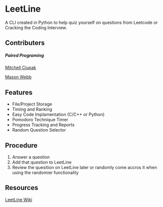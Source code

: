 # LeetLine
A CLI created in Python to help quiz yourself on questions from Leetcode or Cracking the Coding Interview.

## Contributers
##### Paired Programing
[Mitchell Ciupak](https://github.com/mitchellciupak)

[Mason Webb](https://github.com/masonwebb33)

## Features
* File/Project Storage
* Timing and Ranking
* Easy Code Implamentation (C/C++ or Python)
* Pomodoro Technique Timer
* Progress Tracking and Reports
* Random Question Selector

## Procedure
1. Answer a question
2. Add that question to LeetLine
3. Review the quesition on LeetLine later or randomly come accros it when using the randomier functionality

## Resources
[LeetLine Wiki](https://github.com/mitchellciupak/LeetLine/wiki)

